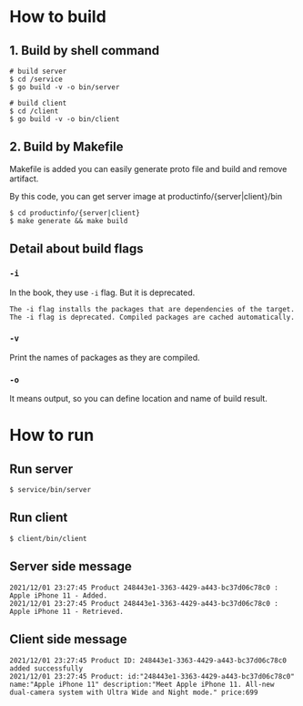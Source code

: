 # How to build
## 1. Build by shell command
```shell
# build server
$ cd /service
$ go build -v -o bin/server

# build client
$ cd /client
$ go build -v -o bin/client
```
## 2. Build by Makefile
Makefile is added you can easily generate proto file and build and remove artifact.

By this code, you can get server image at productinfo/{server|client}/bin
```shell
$ cd productinfo/{server|client}
$ make generate && make build
```

## Detail about build flags
### `-i`
In the book, they use `-i` flag. But it is deprecated.
```
The -i flag installs the packages that are dependencies of the target.
The -i flag is deprecated. Compiled packages are cached automatically.
```

### `-v`
Print the names of packages as they are compiled.

### `-o`
It means output, so you can define location and name of build result.

# How to run
## Run server
```shell
$ service/bin/server
```

## Run client
```shell
$ client/bin/client
```

## Server side message
```shell
2021/12/01 23:27:45 Product 248443e1-3363-4429-a443-bc37d06c78c0 : Apple iPhone 11 - Added.
2021/12/01 23:27:45 Product 248443e1-3363-4429-a443-bc37d06c78c0 : Apple iPhone 11 - Retrieved.
```

## Client side message
```shell
2021/12/01 23:27:45 Product ID: 248443e1-3363-4429-a443-bc37d06c78c0 added successfully
2021/12/01 23:27:45 Product: id:"248443e1-3363-4429-a443-bc37d06c78c0" name:"Apple iPhone 11" description:"Meet Apple iPhone 11. All-new dual-camera system with Ultra Wide and Night mode." price:699
```